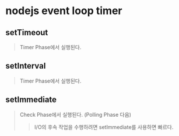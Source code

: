 # nodejs event loop timer

## setTimeout

> Timer Phase에서 실행된다.

## setInterval

> Timer Phase에서 실행된다.

## setImmediate

> Check Phase에서 실행된다. (Polling Phase 다음)
>
> > I/O의 후속 작업을 수행하려면 setImmediate를 사용하면 빠르다.
